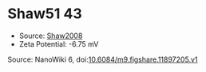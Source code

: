 <a name="material" />

# Shaw51 43
<script type="application/ld+json">
  {
    "@context": "https://schema.org/",
    "@type": "ChemicalSubstance",
    "@id": "https://egonw.github.io/nanowiki/nanowiki73.html#material",
    "http://purl.org/dc/terms/conformsTo":
      {
        "@type": "CreativeWork",
        "@id": "https://bioschemas.org/profiles/ChemicalSubstance/0.4-RELEASE/"
      },
    "identfier": "73",
    "name": "Shaw51 43",
    "url": "https://egonw.github.io/nanowiki/nanowiki73.html#material",
    "sameAs": "http://127.0.0.1/mediawiki/index.php/Special:URIResolver/Shaw51_43"
  }
</script>


* Source: [Shaw2008](articleShaw2008.md)
* Zeta Potential: -6.75 mV


Source: NanoWiki 6, doi:[10.6084/m9.figshare.11897205.v1](https://doi.org/10.6084/m9.figshare.11897205.v1)
